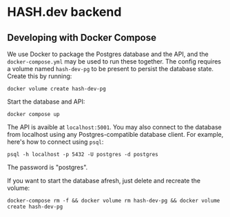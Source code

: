 # HASH.dev backend

## Developing with Docker Compose

We use Docker to package the Postgres database and the API, and the
 `docker-compose.yml` may be used to run these together. The config
requires a volume named `hash-dev-pg` to be present to persist the database
state. Create this by running:
```
docker volume create hash-dev-pg
```

Start the database and API:
```
docker compose up
```

The API is avaible at `localhost:5001`. You may also connect to the database
from localhost using any Postgres-compatible database client. For example,
here's how to connect using `psql`:
```
psql -h localhost -p 5432 -U postgres -d postgres
```
The password is "postgres".

If you want to start the database afresh, just delete and recreate the volume:
```
docker-compose rm -f && docker volume rm hash-dev-pg && docker volume create hash-dev-pg
```
